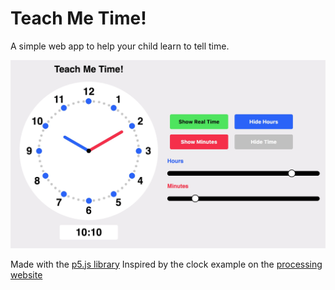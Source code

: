 # Teach Me Time!
A simple web app to help your child learn to tell time.

![Learning Time Preview](teach-me-time-preview.jpg)

Made with the [p5.js library](https://github.com/processing/p5.js)
Inspired by the clock example on the [processing website](https://processing.org/examples/clock.html)
